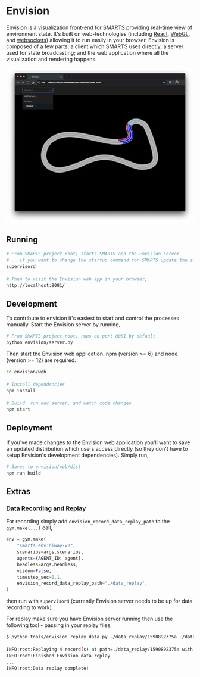 # Envision

Envision is a visualization front-end for SMARTS providing real-time view of environment state. It's built on web-technologies (including [React](https://reactjs.org/), [WebGL](https://www.khronos.org/webgl/), and [websockets](https://developer.mozilla.org/en-US/docs/Web/API/WebSockets_API)) allowing it to run easily in your browser. Envision is composed of a few parts: a client which SMARTS uses directly; a server used for state broadcasting; and the web application where all the visualization and rendering happens.

![](../media/envision_screenshot.png)

## Running

```bash
# From SMARTS project root; starts SMARTS and the Envision server
# ...if you want to change the startup command for SMARTS update the supervisord.conf file
supervisord

# Then to visit the Envision web app in your browser,
http://localhost:8081/
```

## Development

To contribute to envision it's easiest to start and control the processes manually. Start the Envision server by running,

```bash
# From SMARTS project root; runs on port 8081 by default
python envision/server.py
```

Then start the Envision web application. npm (version >= 6) and node (version >= 12) are required.

```bash
cd envision/web

# Install dependencies
npm install

# Build, run dev server, and watch code changes
npm start
```

## Deployment

If you've made changes to the Envision web application you'll want to save an updated distribution which users access directly (so they don't have to setup Envision's development dependencies). Simply run,

```bash
# Saves to envision/web/dist
npm run build
```

## Extras

### Data Recording and Replay

For recording simply add `envision_record_data_replay_path` to the `gym.make(...)` call,

```python
env = gym.make(
    "smarts.env:hiway-v0",
    scenarios=args.scenarios,
    agents={AGENT_ID: agent},
    headless=args.headless,
    visdom=False,
    timestep_sec=0.1,
    envision_record_data_replay_path="./data_replay",
)
```

then run with `supervisord` (currently Envision server needs to be up for data recording to work).

For replay make sure you have Envision server running then use the following tool - passing in your replay files,

```bash
$ python tools/envision_replay_data.py ./data_replay/1590892375a ./data_replay/1590892375b

INFO:root:Replaying 4 record(s) at path=./data_replay/1590892375a with timestep=0.0s
INFO:root:Finished Envision data replay
...
INFO:root:Data replay complete!
```
